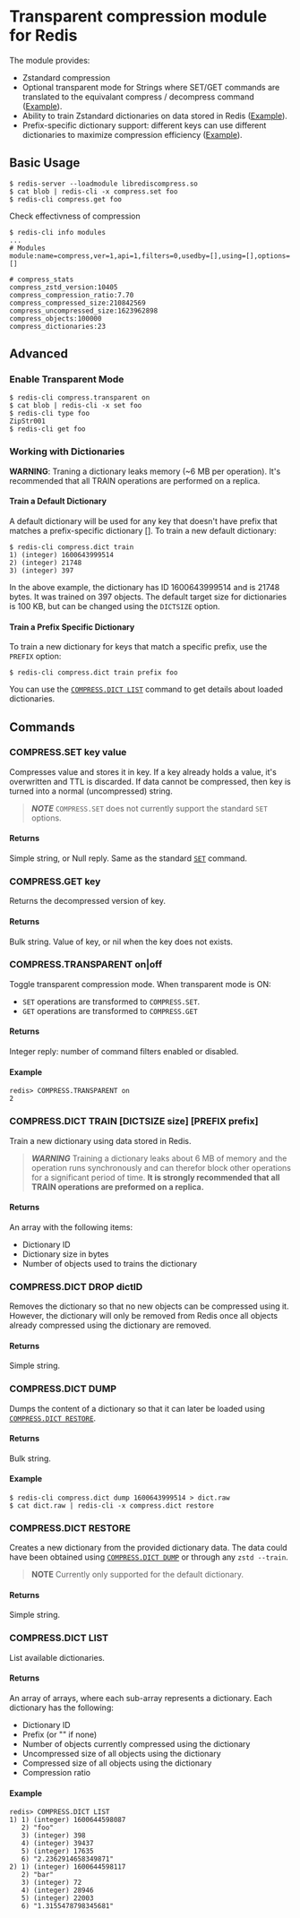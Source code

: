 # Transparent compression module for Redis

The module provides:

- Zstandard compression
- Optional transparent mode for Strings where SET/GET commands are translated
  to the equivalant compress / decompress command
  ([Example](#enable-transparent-mode)).
- Ability to train Zstandard dictionaries on data stored in Redis
  ([Example](#train-a-default-dictionary)).
- Prefix-specific dictionary support: different keys can use different
  dictionaries to maximize compression efficiency
  ([Example](#train-a-prefix-specific-dictionary)).

## Basic Usage

```
$ redis-server --loadmodule librediscompress.so
$ cat blob | redis-cli -x compress.set foo
$ redis-cli compress.get foo
```

Check effectivness of compression

```
$ redis-cli info modules
...
# Modules
module:name=compress,ver=1,api=1,filters=0,usedby=[],using=[],options=[]

# compress_stats
compress_zstd_version:10405
compress_compression_ratio:7.70
compress_compressed_size:210842569
compress_uncompressed_size:1623962898
compress_objects:100000
compress_dictionaries:23
```

## Advanced

### Enable Transparent Mode

```
$ redis-cli compress.transparent on
$ cat blob | redis-cli -x set foo
$ redis-cli type foo
ZipStr001
$ redis-cli get foo
```

### Working with Dictionaries

**WARNING**: Traning a dictionary leaks memory (~6 MB per operation). It's
recommended that all TRAIN operations are performed on a replica.

#### Train a Default Dictionary

A default dictionary will be used for any key that doesn't have prefix that
matches a prefix-specific dictionary []. To train a new default dictionary:
```
$ redis-cli compress.dict train
1) (integer) 1600643999514
2) (integer) 21748
3) (integer) 397
```

In the above example, the dictionary has ID 1600643999514 and is 21748 bytes.
It was trained on 397 objects. The default target size for dictionaries is
100 KB, but can be changed using the `DICTSIZE` option.


#### Train a Prefix Specific Dictionary

To train a new dictionary for keys that match a specific prefix, use the
`PREFIX` option:
```
$ redis-cli compress.dict train prefix foo
```

You can use the [`COMPRESS.DICT LIST`](#compressdict-list) command to get
details about loaded dictionaries.

## Commands
### COMPRESS.SET key value
Compresses value and stores it in key. If a key already holds a value, it's
overwritten and TTL is discarded. If data cannot be compressed, then key is
turned into a normal (uncompressed) string.

> **_NOTE_** `COMPRESS.SET` does not currently support the standard `SET`
options.

#### Returns
Simple string, or Null reply. Same as the standard
[`SET`](https://redis.io/commands/set) command.

### COMPRESS.GET key
Returns the decompressed version of key.

#### Returns
Bulk string. Value of key, or nil when the key does not exists.

### COMPRESS.TRANSPARENT on|off
Toggle transparent compression mode. When transparent mode is ON:
 - `SET` operations are transformed to `COMPRESS.SET`.
 - `GET` operations are transformed to `COMPRESS.GET`

#### Returns
Integer reply: number of command filters enabled or disabled.

#### Example
```
redis> COMPRESS.TRANSPARENT on
2
```

### COMPRESS.DICT TRAIN [DICTSIZE size] [PREFIX prefix]
Train a new dictionary using data stored in Redis.

> **_WARNING_** Training a dictionary leaks about 6 MB of memory and the
operation runs synchronously and can therefor block other operations for
a significant period of time. **It is strongly recommended that all TRAIN
operations are preformed on a replica.**

#### Returns
An array with the following items:

 - Dictionary ID
 - Dictionary size in bytes
 - Number of objects used to trains the dictionary

### COMPRESS.DICT DROP dictID

Removes the dictionary so that no new objects can be compressed using it.
However, the dictionary will only be removed from Redis once all objects
already compressed using the dictionary are removed.

#### Returns
Simple string.

### COMPRESS.DICT DUMP
Dumps the content of a dictionary so that it can later be loaded using
[`COMPRESS.DICT RESTORE`](#compressdict-restore).

#### Returns
Bulk string.

#### Example
```
$ redis-cli compress.dict dump 1600643999514 > dict.raw
$ cat dict.raw | redis-cli -x compress.dict restore
```

### COMPRESS.DICT RESTORE <dictBuffer>
Creates a new dictionary from the provided dictionary data. The data could have
been obtained using [`COMPRESS.DICT DUMP`](#compressdict-dump) or
through any `zstd --train`.

> **NOTE** Currently only supported for the default dictionary.

#### Returns
Simple string.

### COMPRESS.DICT LIST

List available dictionaries.

#### Returns
An array of arrays, where each sub-array represents a dictionary. Each
dictionary has the following:

 - Dictionary ID
 - Prefix (or "" if none)
 - Number of objects currently compressed using the dictionary
 - Uncompressed size of all objects using the dictionary
 - Compressed size of all objects using the dictionary
 - Compression ratio

#### Example
```
redis> COMPRESS.DICT LIST
1) 1) (integer) 1600644598087
   2) "foo"
   3) (integer) 398
   4) (integer) 39437
   5) (integer) 17635
   6) "2.2362914658349871"
2) 1) (integer) 1600644598117
   2) "bar"
   3) (integer) 72
   4) (integer) 28946
   5) (integer) 22003
   6) "1.3155478798345681"
```

